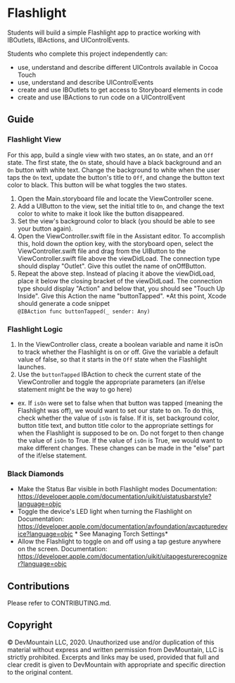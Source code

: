 # Flashlight

Students will build a simple Flashlight app to practice working with IBOutlets, IBActions, and UIControlEvents. 

Students who complete this project independently can:

* use, understand and describe different UIControls available in Cocoa Touch
* use, understand and describe UIControlEvents
* create and use IBOutlets to get access to Storyboard elements in code
* create and use IBActions to run code on a UIControlEvent 

## Guide

### Flashlight View

For this app, build a single view with two states, an `On` state, and an `Off` state. The first state, the `On` state, should have a black background and an `On` button with white text. Change the background to white when the user taps the `On` text, update the button's title to `Off`, and change the button text color to black. This button will be what toggles the two states.

1. Open the Main.storyboard file and locate the ViewController scene.
2. Add a UIButton to the view, set the initial title to `On`, and change the text color to white to make it look like the button disappeared.
3. Set the view's background color to black (you should be able to see your button again).
4. Open the ViewController.swift file in the Assistant editor. To accomplish this, hold down the option key, with the storyboard open, select the ViewController.swift file and drag from the UIButton to the ViewController.swift file above the viewDidLoad. The connection type should display "Outlet". Give this outlet the name of onOffButton.
5. Repeat the above step. Instead of placing it above the viewDidLoad, place it below the closing bracket of the viewDidLoad. The connection type should display "Action" and below that, you should see "Touch Up Inside". Give this Action the name "buttonTapped". 
*At this point, Xcode should generate a code snippet  
```@IBAction func buttonTapped(_ sender: Any)``` 

### Flashlight Logic

1. In the ViewController class, create a boolean variable and name it isOn to track whether the Flashlight is on or off. Give the variable a default value of false, so that it starts in the `Off` state when the Flashlight launches.
2. Use the ```buttonTapped``` IBAction to check the current state of the ViewController and toggle the appropriate parameters (an if/else statement might be the way to go here)
* ex. If `isOn` were set to false when that button was tapped (meaning the Flashlight was off), we would want to set our state to on. To do this, check whether the value of `isOn` is false. If it is, set background color, button title text, and button title color to the appropriate settings for when the Flashlight is supposed to be on. Do not forget to then change the value of `isOn` to True. If the value of `isOn` is True, we would want to make different changes. These changes can be made in the "else" part of the if/else statement.

### Black Diamonds

* Make the Status Bar visible in both Flashlight modes
Documentation: https://developer.apple.com/documentation/uikit/uistatusbarstyle?language=objc
* Toggle the device's LED light when turning the Flashlight on
Documentation: https://developer.apple.com/documentation/avfoundation/avcapturedevice?language=objc * See Managing Torch Settings*
* Allow the Flashlight to toggle on and off using a tap gesture anywhere on the screen.
Documentation: https://developer.apple.com/documentation/uikit/uitapgesturerecognizer?language=objc

## Contributions

Please refer to CONTRIBUTING.md.

## Copyright

© DevMountain LLC, 2020. Unauthorized use and/or duplication of this material without express and written permission from DevMountain, LLC is strictly prohibited. Excerpts and links may be used, provided that full and clear credit is given to DevMountain with appropriate and specific direction to the original content.
